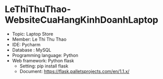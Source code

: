 # LeThiThuThao-WebsiteCuaHangKinhDoanhLaptop
- Topic: Laptop Store
- Member: Le Thi Thu Thao
- IDE: Pycharm
- Database : MySQL
- Programming language: Python
- Web framework: Python flask
  + Setting: pip install flask
  + Document: https://flask.palletsprojects.com/en/1.1.x/
